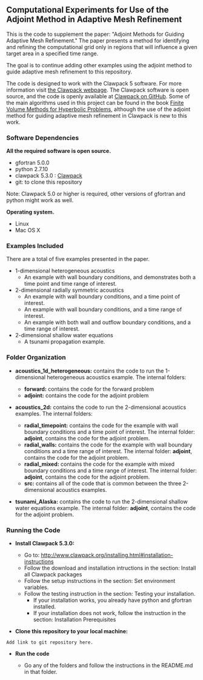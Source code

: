## Computational Experiments for Use of the Adjoint Method in Adaptive Mesh Refinement

This is the code to supplement the paper: "Adjoint Methods for Guiding Adaptive Mesh Refinement."
The paper presents a method for identifying and refining the computational grid only in 
regions that will influence a given target area in a specified time range. 

The goal is to continue adding other examples using the adjoint method to guide adaptive mesh refinement to 
this repository. 

The code is designed to work with the Clawpack 5 software. For more information visit 
[the Clawpack webpage](http://www.clawpack.org/ ). 
The Clawpack software is open source, and the code is openly available at 
[Clawpack on GitHub](https://github.com/clawpack/clawpack). Some of the main algorithms used in this 
project can be found in the book 
[Finite Volume Methods for Hyperbolic Problems](http://depts.washington.edu/clawpack/book.html), although 
the use of the adjoint method for guiding adaptive mesh refinement in Clawpack is new to this work. 

### Software Dependencies
**All the required software is open source.**

* gfortran 5.0.0
* python 2.7.10
* clawpack 5.3.0 : [Clawpack](http://www.clawpack.org/ )
* git: to clone this repository

Note: Clawpack 5.0 or higher is required, other versions of gfortran and python might work as well.

**Operating system.**

* Linux
* Mac OS X

### Examples Included
There are a total of five examples presented in the paper.

* 1-dimensional heterogeneous acoustics 
    * An example with wall boundary conditions, and demonstrates both a time point and time range of interest.
* 2-dimensional radially symmetric acoustics 
    * An example with wall boundary conditions, and a time point of interest.
    * An example with wall boundary conditions, and a time range of interest.
    * An example with both wall and outflow boundary conditions, and a time range of interest.
* 2-dimensional shallow water equations 
    * A tsunami propagation example.

### Folder Organization
* **acoustics_1d_heterogeneous:** contains the code to run the 1-dimensional heterogeneous acoustics example. 
The internal folders: 
    * **forward:** contains the code for the forward problem
    * **adjoint:** contains the code for the adjoint problem

* **acoustics_2d:** contains the code to run the 2-dimensional acoustics examples. The internal folders: 
    * **radial_timepoint:** contains the code for the example with wall boundary conditions and 
a time point of interest. The internal folder: **adjoint**, contains the code for the adjoint problem.
    * **radial_walls:** contains the code for the example with wall boundary conditions and 
a time range of interest. The internal folder: **adjoint**, contains the code for the adjoint problem.
    * **radial_mixed:**  contains the code for the example with mixed boundary conditions and 
a time range of interest. The internal folder: **adjoint**, contains the code for the adjoint problem.
    * **src:** contains all of the code that is common between the three 2-dimensional acoustics examples.

* **tsunami_Alaska:** contains the code to run the 2-dimensional shallow water equations example. 
The internal folder: **adjoint**, contains the code for the adjoint problem. 

### Running the Code
* **Install Clawpack 5.3.0:**
    - Go to: http://www.clawpack.org/installing.html#installation-instructions
    - Follow the download and installation intructions in the section: Install all Clawpack packages 
    - Follow the setup instructions in the section: Set environment variables.
    - Follow the testing instruction in the section: Testing your installation.
        * If your installation works, you already have python and gfortran installed.
        * If your installation does not work, follow the instruction in the section: Installation Prerequisites

* **Clone this repository to your local machine:**

```
Add link to git repository here.
```

* **Run the code**

    * Go any of the folders and follow the instructions in the README.md in that folder.
